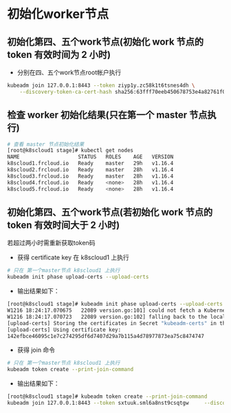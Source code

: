 # 初始化worker节点

## 初始化第四、五个work节点(初始化 work 节点的 token 有效时间为 2 小时)

+ 分别在四、五个work节点root帐户执行
``` bash
kubeadm join 127.0.0.1:8443 --token ziyp1y.zc58k1t6tsnes4dh \
    --discovery-token-ca-cert-hash sha256:63fff70eeb450678753e4a82761f09c864edc73d0b14efd30fff38673b6d7c64
```

## 检查 worker 初始化结果(只在第一个 master 节点执行)
``` bash
# 查看 master 节点初始化结果
[root@k8scloud1 stage]# kubectl get nodes
NAME                   STATUS   ROLES    AGE   VERSION
k8scloud1.frcloud.io   Ready    master   29h   v1.16.4
k8scloud2.frcloud.io   Ready    master   28h   v1.16.4
k8scloud3.frcloud.io   Ready    master   28h   v1.16.4
k8scloud4.frcloud.io   Ready    <none>   28h   v1.16.4
k8scloud5.frcloud.io   Ready    <none>   28h   v1.16.4
```

## 初始化第四、五个work节点(若初始化 work 节点的 token 有效时间大于 2 小时)
若超过两小时需重新获取token码
+ 获得 certificate key
在 k8scloud1 上执行
```bash
# 只在 第一个master节点 k8scloud1 上执行
kubeadm init phase upload-certs --upload-certs
```
+ 输出结果如下：
```bash
[root@k8scloud1 stage]# kubeadm init phase upload-certs --upload-certs
W1216 18:24:17.070675   22089 version.go:101] could not fetch a Kubernetes version from the internet: unable to get URL "https://dl.k8s.io/release/stable-1.txt": Get https://dl.k8s.io/release/stable-1.txt: net/http: request canceled while waiting for connection (Client.Timeout exceeded while awaiting headers)
W1216 18:24:17.070723   22089 version.go:102] falling back to the local client version: v1.16.4
[upload-certs] Storing the certificates in Secret "kubeadm-certs" in the "kube-system" Namespace
[upload-certs] Using certificate key:
142efbce46095c1e7c274295df6d7407d29a7b115a4d78977873ea75c8474747
```

+ 获得 join 命令
```bash
# 只在 第一个master节点 k8scloud1 上执行
kubeadm token create --print-join-command
```

+ 输出结果如下：
```bash
[root@k8scloud1 stage]# kubeadm token create --print-join-command
kubeadm join 127.0.0.1:8443 --token sxtuuk.sml6a8nst9csqtgw     --discovery-token-ca-cert-hash sha256:63fff70eeb450678753e4a82761f09c864edc73d0b14efd30fff38673b6d7c64
```

